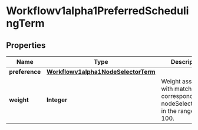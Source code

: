 

# Workflowv1alpha1PreferredSchedulingTerm

## Properties

Name | Type | Description | Notes
------------ | ------------- | ------------- | -------------
**preference** | [**Workflowv1alpha1NodeSelectorTerm**](Workflowv1alpha1NodeSelectorTerm.md) |  |  [optional]
**weight** | **Integer** | Weight associated with matching the corresponding nodeSelectorTerm, in the range 1-100. |  [optional]



